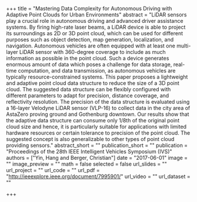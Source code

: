 +++
title = "Mastering Data Complexity for Autonomous Driving with Adaptive Point Clouds for Urban Environments"
abstract = "LiDAR sensors play a crucial role in autonomous driving and advanced driver assistance systems. By firing high-rate laser beams, a LiDAR device is able to project its surroundings as 2D or 3D point cloud, which can be used for different purposes such as object detection, map generation, localization, and navigation. Autonomous vehicles are often equipped with at least one multi-layer LiDAR sensor with 360-degree coverage to include as much information as possible in the point cloud. Such a device generates enormous amount of data which poses a challenge for data storage, real-time computation, and data transmission, as autonomous vehicles are typically resource-constrained systems. This paper proposes a lightweight and adaptive point cloud data structure to reduce the size of a 3D point cloud. The suggested data structure can be flexibly configured with different parameters to adapt for precision, distance coverage, and reflectivity resolution. The precision of the data structure is evaluated using a 16-layer Velodyne LiDAR sensor (VLP-16) to collect data in the city area of AstaZero proving ground and Gothenburg downtown. Our results show that the adaptive data structure can consume only 1/8th of the original point cloud size and hence, it is particularly suitable for applications with limited hardware resources or certain tolerance to precision of the point cloud. The suggested concept is also generalizable to other types of point cloud providing sensors."
abstract_short = ""
publication_short = ""
publication = "Proceedings of the 28th IEEE Intelligent Vehicles Symposium (IVS)"
authors = ["Yin, Hang and Berger, Christian"]
date = "2017-06-01"
image = ""
image_preview = ""
math = false
selected = false
url_slides = ""
url_project = ""
url_code = ""
url_pdf = "http://ieeexplore.ieee.org/document/7995901/"
url_video = ""
url_dataset = ""

+++
